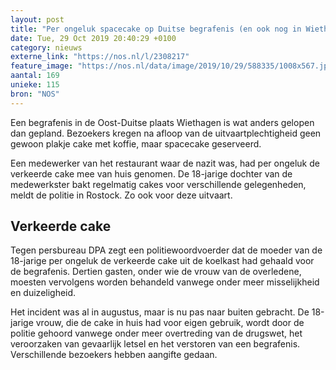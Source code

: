 ```yaml
---
layout: post
title: "Per ongeluk spacecake op Duitse begrafenis (en ook nog in Wiethagen)"
date: Tue, 29 Oct 2019 20:40:29 +0100
category: nieuws
externe_link: "https://nos.nl/l/2308217"
feature_image: "https://nos.nl/data/image/2019/10/29/588335/1008x567.jpg"
aantal: 169
unieke: 115
bron: "NOS"
---
```


<p>Een begrafenis in de Oost-Duitse plaats Wiethagen is wat anders gelopen dan gepland. Bezoekers kregen na afloop van de uitvaartplechtigheid geen gewoon plakje cake met koffie, maar spacecake geserveerd.</p>
<p>Een medewerker van het restaurant waar de nazit was, had per ongeluk de verkeerde cake mee van huis genomen. De 18-jarige dochter van de medewerkster bakt regelmatig cakes voor verschillende gelegenheden, meldt de politie in Rostock. Zo ook voor deze uitvaart.</p>
<h2>Verkeerde cake</h2>
<p>Tegen persbureau DPA zegt een politiewoordvoerder dat de moeder van de 18-jarige per ongeluk de verkeerde cake uit de koelkast had gehaald voor de begrafenis. Dertien gasten, onder wie de vrouw van de overledene, moesten vervolgens worden behandeld vanwege onder meer misselijkheid en duizeligheid.</p>
<p>Het incident was al in augustus, maar is nu pas naar buiten gebracht. De 18-jarige vrouw, die de cake in huis had voor eigen gebruik, wordt door de politie gehoord vanwege onder meer overtreding van de drugswet, het veroorzaken van gevaarlijk letsel en het verstoren van een begrafenis. Verschillende bezoekers hebben aangifte gedaan.</p>
